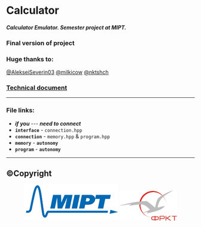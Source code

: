 
# Calculator
#### _Calculator Emulator. Semester project at MIPT._
### Final version of project 

### Huge thanks to: 
[@AlekseiSeverin03](https://github.com/AlekseiSeverin03) 
[@milkicow](https://github.com/milkicow) 
[@nktshch](https://github.com/nktshch)
### [Technical document](README/CalcB3_21.pdf)
- - -
### File links:
* **_if you_** --- **_need to connect_** 
* **`interface`** - `connection.hpp`
* **`connection`** - `memory.hpp` & `program.hpp`
* **`memory`** - **`autonomy`**
* **`program`** - **`autonomy`**
- - -
## ©Copyright
<p align="center">
	<img src="README/LogoMIPT/mipt1.png" 
		width="50%" 
		style="background-color: transparent;"
	/>
	<img src="README/LogoMIPT/greyFRKT.png" 
		width="30%"
		style="background-color: transparent;"
	/>
<p>
